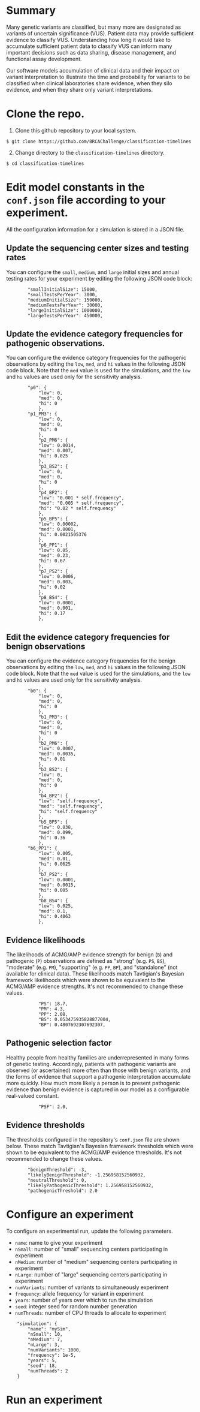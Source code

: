 # Summary 

Many genetic variants are classified, but many more are designated as variants of uncertain significance (VUS). Patient data may provide sufficient evidence to classify VUS. Understanding how long it would take to accumulate sufficient patient data to classify VUS can inform many important decisions such as data sharing, disease management, and functional assay development.

Our software models accumulation of clinical data and their impact on variant interpretation to illustrate the time and probability for variants to be classified when clinical laboratories share evidence, when they silo evidence, and when they share only variant interpretations. 


# Clone the repo.
1. Clone this github repository to your local system. 

```console
$ git clone https://github.com/BRCAChallenge/classification-timelines 
```

2. Change directory to the `classification-timelines` directory. 

```console
$ cd classification-timelines 
```

# Edit model constants in the `conf.json` file according to your experiment. 
All the configuration information for a simulation is stored in a JSON file. 

## Update the sequencing center sizes and testing rates 

You can configure the `small`, `medium`, and `large` initial sizes and annual testing rates for your experiment by editing the following JSON code block:

```console
		"smallInitialSize": 15000,
		"smallTestsPerYear": 3000,
		"mediumInitialSize": 150000,
		"mediumTestsPerYear": 30000,
		"largeInitialSize": 1000000,
		"largeTestsPerYear": 450000,
```


## Update the evidence category frequencies for pathogenic observations.

You can configure the evidence category frequencies for the pathogenic observations by editing the `low`, `med`, and `hi` values in the following JSON code block.  Note that the `med` value is used for the simulations, and the `low` and `hi` values are used only for the sensitivity analysis.

```console
		"p0": {
			"low": 0,
			"med": 0,
			"hi": 0
			},
		"p1_PM3": {
			"low": 0,
			"med": 0,
			"hi": 0
			},
    		"p2_PM6": {
			"low": 0.0014,
			"med": 0.007,
			"hi": 0.025
			},
    		"p3_BS2": {
			"low": 0,
			"med": 0,
			"hi": 0
			},
    		"p4_BP2": {
			"low": "0.001 * self.frequency",
			"med": "0.005 * self.frequency",
			"hi": "0.02 * self.frequency"
			},
    		"p5_BP5": {
			"low": 0.00002,
			"med": 0.0001,
			"hi": 0.0021505376
			},
    		"p6_PP1": {
			"low": 0.05,
			"med": 0.23,
			"hi": 0.67
			},
    		"p7_PS2": {
			"low": 0.0006,
			"med": 0.003,
			"hi": 0.02
			},
    		"p8_BS4": {
			"low": 0.0001,
			"med": 0.001,
			"hi": 0.17
			},

```


## Edit the evidence category frequencies for benign observations

You can configure the evidence category frequencies for the benign observations by editing the `low`, `med`, and `hi` values in the following JSON code block.  Note that the `med` value is used for the simulations, and the `low` and `hi` values are used only for the sensitivity analysis.

```console
   		"b0": {
			"low": 0,
			"med": 0,
			"hi": 0
			},
    		"b1_PM3": {
			"low": 0,
			"med": 0,
			"hi": 0
			},
    		"b2_PM6": {
			"low": 0.0007,
			"med": 0.0035,
			"hi": 0.01
			},
    		"b3_BS2": {
			"low": 0,
			"med": 0,
			"hi": 0
			},
    		"b4_BP2": {
			"low": "self.frequency",
			"med": "self.frequency",
			"hi": "self.frequency"
			},
    		"b5_BP5": {
			"low": 0.038,
			"med": 0.099,
			"hi": 0.36
			},
		"b6_PP1": {
			"low": 0.005,
			"med": 0.01,
			"hi": 0.0625
			},
    		"b7_PS2": {
			"low": 0.0001,
			"med": 0.0015,
			"hi": 0.005
			},
    		"b8_BS4": {
			"low": 0.025,
			"med": 0.1,
			"hi": 0.4063
			},
```

## Evidence likelihoods

The likelihoods of ACMG/AMP evidence strength for benign (`B`) and pathogenic (`P`) observations are defined as "strong" (e.g. `PS`, `BS`), "moderate" (e.g. `PM`), "supporting" (e.g. `PP`, `BP`), and "standalone" (not available for clinical data).  These likelihoods match Tavtigian's Bayesian framework likelihoods which were shown to be equivalent to the ACMG/AMP evidence strengths.  It's not recommended to change these values.

```console
    		"PS": 18.7,
    		"PM": 4.3,
    		"PP": 2.08,
    		"BS": 0.053475935828877004,
    		"BP": 0.4807692307692307,

``` 

## Pathogenic selection factor

Healthy people from healthy families are underrepresented in many forms of genetic testing. Accordingly, patients with pathogenic variants are observed (or ascertained) more often than those with benign variants, and the forms of evidence that support a pathogenic interpretation accumulate more quickly. How much more likely a person is to present pathogenic evidence than benign evidence is captured in our model as a configurable real-valued constant.

```console
    		"PSF": 2.0,

```

## Evidence thresholds

The thresholds configured in the repository's `conf.json` file are shown below.  These match Tavtigian's Bayesian framework thresholds which were shown to be equivalent to the ACMG/AMP evidence thresholds.  It's not recommended to change these values.

```console
		"benignThreshold": -3,
		"likelyBenignThreshold": -1.256958152560932,
		"neutralThreshold": 0,
		"likelyPathogenicThreshold": 1.256958152560932,
		"pathogenicThreshold": 2.0
```

# Configure an experiment

To configure an experimental run, update the following parameters.  
* `name`:		name to give your experiment
* `nSmall`:		number of "small" sequencing centers participating in experiment
* `nMedium`:		number of "medium" sequencing centers participating in experiment
* `nLarge`:		number of "large" sequencing centers participating in experiment
* `numVariants`:	number of variants to simultaneously experiment
* `frequency`:		allele frequency for variant in experiment
* `years`:		number of years over which to run the simulation
* `seed`:		integer seed for random number generation
* `numThreads`:		number of CPU threads to allocate to experiment


```console
	"simulation": {
		"name": "mySim",
		"nSmall": 10,
		"nMedium": 7,
		"nLarge": 3,
		"numVariants": 1000,
		"frequency": 1e-5,
		"years": 5,
		"seed": 18,
		"numThreads": 2
	}

``` 


# Run an experiment


